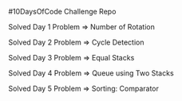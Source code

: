 #10DaysOfCode Challenge Repo

Solved Day 1 Problem => Number of Rotation

Solved Day 2 Problem => Cycle Detection

Solved Day 3 Problem => Equal Stacks

Solved Day 4 Problem => Queue using Two Stacks

Solved Day 5 Problem => Sorting: Comparator
